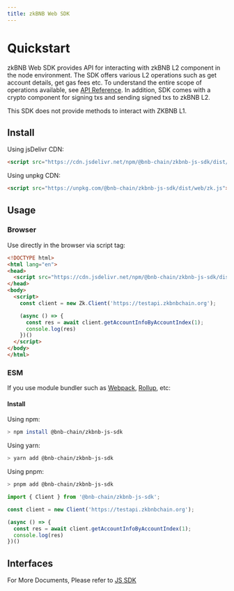 ```yaml
---
title: zkBNB Web SDK
---
```


# Quickstart

zkBNB Web SDK provides API for interacting with zkBNB L2 component in the node environment.
The SDK offers various L2 operations such as get account details, get gas fees etc.
To understand the entire scope of operations available, see [API Reference](/docs/zkbnb-api).
In addition, SDK comes with a crypto component for signing txs and sending signed txs to zkBNB L2.

This SDK does not provide methods to interact with ZKBNB L1.

## Install

Using jsDelivr CDN:

```html
<script src="https://cdn.jsdelivr.net/npm/@bnb-chain/zkbnb-js-sdk/dist/web/zk.js"></script>
```

Using unpkg CDN:

```html
<script src="https://unpkg.com/@bnb-chain/zkbnb-js-sdk/dist/web/zk.js"></script>
```

## Usage

### Browser

Use directly in the browser via script tag:

```html
<!DOCTYPE html>
<html lang="en">
<head>
  <script src="https://cdn.jsdelivr.net/npm/@bnb-chain/zkbnb-js-sdk/dist/web/zk.js"></script>
</head>
<body>
  <script>
    const client = new Zk.Client('https://testapi.zkbnbchain.org');

    (async () => {
      const res = await client.getAccountInfoByAccountIndex(1);
      console.log(res)
    })()
  </script>
</body>
</html>
```

### ESM

If you use module bundler such as [Webpack](https://webpack.js.org/), [Rollup](https://rollupjs.org/guide/en/), etc:
#### Install
Using npm:

```bash
> npm install @bnb-chain/zkbnb-js-sdk
```

Using yarn:

```bash
> yarn add @bnb-chain/zkbnb-js-sdk
```

Using pnpm:

```bash
> pnpm add @bnb-chain/zkbnb-js-sdk
```

```typescript
import { Client } from '@bnb-chain/zkbnb-js-sdk';

const client = new Client('https://testapi.zkbnbchain.org');

(async () => {
  const res = await client.getAccountInfoByAccountIndex(1);
  console.log(res)
})()
```

## Interfaces
For More Documents, Please refer to [JS SDK](../zkbnb-js-sdk/quickstart.md)
